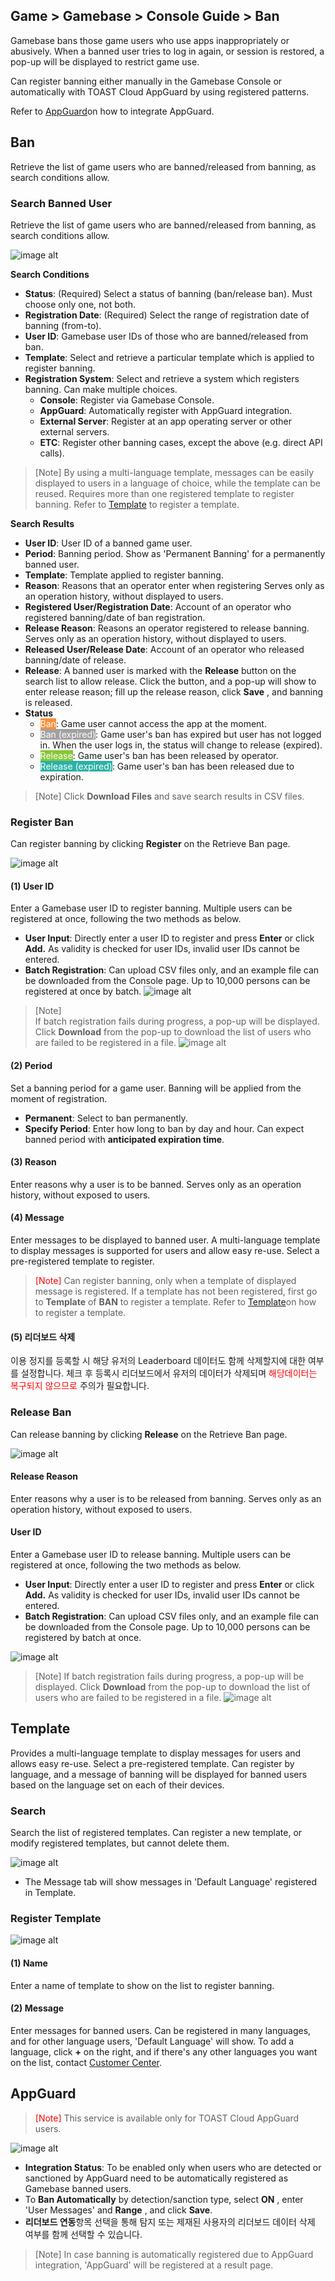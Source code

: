 ## Game > Gamebase > Console Guide > Ban

Gamebase bans those game users who use apps inappropriately or abusively.
When a banned user tries to log in again, or session is restored, a pop-up will be displayed to restrict game use.

Can register banning either manually in the Gamebase Console or automatically with TOAST Cloud AppGuard by using registered patterns.

Refer to [AppGuard](./ban/#appguard)on how to integrate AppGuard.


## Ban

Retrieve the list of game users who are banned/released from banning, as search conditions allow.

### Search Banned User

Retrieve the list of game users who are banned/released from banning, as search conditions allow.

![image alt](http://static.toastoven.net/prod_gamebase/Operators_Guide/Console_Ban_Ban1_1.1.png)

**Search Conditions**

- **Status**: (Required) Select a status of banning (ban/release ban). Must choose only one, not both.
- **Registration Date**: (Required) Select the range of registration date of banning (from-to).
- **User ID**: Gamebase user IDs of those who are banned/released from ban.
- **Template**: Select and retrieve a particular template which is applied to register banning.
- **Registration System**: Select and retrieve a system which registers banning. Can make multiple choices.
  - **Console**: Register via Gamebase Console.
  - **AppGuard**: Automatically register with AppGuard integration.
  - **External Server**: Register at an app operating server or other external servers.
  - **ETC**: Register other banning cases, except the above (e.g. direct API calls).

> [Note]
> By using a multi-language template, messages can be easily displayed to users in a language of choice, while the template can be reused.
> Requires more than one registered template to register banning.
> Refer to [Template](./ban/#template) to register a template.

**Search Results**

- **User ID**: User ID of a banned game user.
- **Period**: Banning period. Show as 'Permanent Banning' for a permanently banned user.
- **Template**: Template applied to register banning.
- **Reason**: Reasons that an operator enter when registering Serves only as an operation history, without displayed to users.
- **Registered User/Registration Date**: Account of an operator who registered banning/date of ban registration.
- **Release Reason**: Reasons an operator registered to release banning. Serves only as an operation history, without displayed to users.
- **Released User/Release Date**: Account of an operator who released banning/date of release.
- **Release**: A banned user is marked with the **Release** button on the search list to allow release. Click the button, and a pop-up will show to enter release reason; fill up the release reason, click **Save** , and banning is released.
- **Status**
  - <font color="white" style="background-color:#FB8F37">Ban</font>: Game user cannot access the app at the moment.
  - <font color="white" style="background-color:#A1A1A1">Ban (expired)</font>: Game user's ban has expired but user has not logged in. When the user logs in, the status will change to release (expired).
  - <font color="white" style="background-color:#88C637">Release</font>: Game user's ban has been released by operator.
  - <font color="white" style="background-color:#2AB1A6">Release (expired)</font>: Game user's ban has been released due to expiration.


> [Note]
> Click **Download Files** and save search results in CSV files.



### Register Ban

Can register banning by clicking **Register** on the Retrieve Ban page.

![image alt](http://static.toastoven.net/prod_gamebase/Operators_Guide/Console_Ban_Ban2_1.2.png)
#### (1) User ID
Enter a Gamebase user ID to register banning. Multiple users can be registered at once, following the two methods as below.

- **User Input**: Directly enter a user ID to register and press **Enter** or click **Add.** As validity is checked for user IDs, invalid user IDs cannot be entered.
- **Batch Registration**: Can upload CSV files only, and an example file can be downloaded from the Console page. Up to 10,000 persons can be registered at once by batch.
  ![image alt](http://static.toastoven.net/prod_gamebase/Operators_Guide/Console_Ban_Ban4_1.2.png)

> [Note]</br>
> If batch registration fails during progress, a pop-up will be displayed. Click **Download** from the pop-up to download the list of users who are failed to be registered in a file.
> ![image alt](http://static.toastoven.net/prod_gamebase/Operators_Guide/Console_Ban_Ban5_1.0.png)

#### (2) Period
Set a banning period for a game user. Banning will be applied from the moment of registration.

- **Permanent**: Select to ban permanently.
- **Specify Period**: Enter how long to ban by day and hour. Can expect banned period with **anticipated expiration time**.

#### (3) Reason
Enter reasons why a user is to be banned.
Serves only as an operation history, without exposed to users.

#### (4) Message
Enter messages to be displayed to banned user.
A multi-language template to display messages is supported for users and allow easy re-use. Select a pre-registered template to register.

> <font color="red">[Note]</font>
> Can register banning, only when a template of displayed message is registered.
> If a template has not been registered, first go to **Template** of **BAN** to register a template.
> Refer to [Template](./ban/#template)on how to register a template.

#### (5) 리더보드 삭제
이용 정지를 등록할 시 해당 유저의 Leaderboard 데이터도 함께 삭제할지에 대한 여부를 설정합니다.
체크 후 등록시 리더보드에서 유저의 데이터가 삭제되며 <font color="red">해당데이터는 복구되지 않으므로</font> 주의가 필요합니다.

### Release Ban

Can release banning by clicking **Release** on the Retrieve Ban page.

![image alt](http://static.toastoven.net/prod_gamebase/Operators_Guide/Console_Ban_Ban3_1.2.png)

#### Release Reason
Enter reasons why a user is to be released from banning.
Serves only as an operation history, without exposed to users.

#### User ID
Enter a Gamebase user ID to release banning. Multiple users can be registered at once, following the two methods as below.

- **User Input**: Directly enter a user ID to register and press **Enter** or click **Add.** As validity is checked for user IDs, invalid user IDs cannot be entered.
- **Batch Registration**: Can upload CSV files only, and an example file can be downloaded from the Console page. Up to 10,000 persons can be registered by batch at once.

![image alt](http://static.toastoven.net/prod_gamebase/Operators_Guide/Console_Ban_Ban6_1.0.png)


> [Note]
> If batch registration fails during progress, a pop-up will be displayed. Click **Download** from the pop-up to download the list of users who are failed to be registered in a file.
> ![image alt](http://static.toastoven.net/prod_gamebase/Operators_Guide/Console_Ban_Ban7_1.0.png)

## Template
Provides a multi-language template to display messages for users and allows easy re-use.
Select a pre-registered template. Can register by language, and a message of banning will be displayed for banned users based on the language set on each of their devices.

### Search

Search the list of registered templates.
Can register a new template, or modify registered templates, but cannot delete them.

![image alt](http://static.toastoven.net/prod_gamebase/Operators_Guide/Console_Ban_Template1_1.1.png)

- The Message tab will show messages in 'Default Language' registered in Template.

### Register Template
![image alt](http://static.toastoven.net/prod_gamebase/Operators_Guide/Console_Ban_Template2_1.1.png)

#### (1) Name
Enter a name of template to show on the list to register banning.

#### (2) Message
Enter messages for banned users.
Can be registered in many languages, and for other language users, 'Default Language' will show. To add a language, click **+** on the right, and if there's any other languages you want on the list, contact [Customer Center](https://toast.com/support/inquiry).

## AppGuard

> <font color="red">[Note]</font>
> This service is available only for TOAST Cloud AppGuard users.

![image alt](http://static.toastoven.net/prod_gamebase/Operators_Guide/Console_Ban_AppGuard1_1.1.png)

- **Integration Status**: To be enabled only when users who are detected or sanctioned by AppGuard need to be automatically registered as Gamebase banned users.
- To **Ban Automatically** by detection/sanction type, select **ON** , enter 'User Messages' and **Range** , and click **Save**.
- **리더보드 연동**항목 선택을 통해 탐지 또는 제재된 사용자의 리더보드 데이터 삭제 여부를 함께 선택할 수 있습니다.

> [Note]
> In case banning is automatically registered due to AppGuard integration, 'AppGuard' will be registered at a result page.

